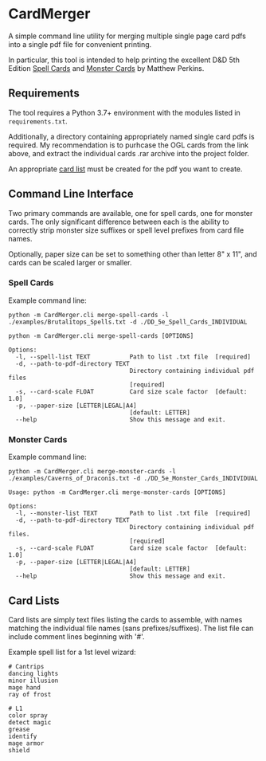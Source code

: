 # CardMerger

A simple command line utility for merging multiple single page card pdfs into a single pdf file for convenient printing.

In particular, this tool is intended to help printing the excellent D&D 5th Edition [Spell Cards](https://www.drivethrurpg.com/product/173582/DD-5th-Edition-Spell-Cards) 
and [Monster Cards](https://www.drivethrurpg.com/product/205572/DD-5th-Edition-Monster-Cards) by Matthew Perkins.

## Requirements

The tool requires a Python 3.7+ environment with the modules listed in `requirements.txt`.

Additionally, a directory containing appropriately named single card pdfs is required.  My recommendation is to purhcase the OGL cards from the link above, and extract
the individual cards .rar archive into the project folder.

An appropriate [card list](#Card-Lists) must be created for the pdf you want to create.

## Command Line Interface

Two primary commands are available, one for spell cards, one for monster cards.  The only significant difference between each is the ability to correctly strip monster
size suffixes or spell level prefixes from card file names.

Optionally, paper size can be set to something other than letter 8" x 11", and cards can be scaled larger or smaller.

### Spell Cards

Example command line:

```
python -m CardMerger.cli merge-spell-cards -l ./examples/Brutalitops_Spells.txt -d ./DD_5e_Spell_Cards_INDIVIDUAL
```

```
python -m CardMerger.cli merge-spell-cards [OPTIONS]

Options:
  -l, --spell-list TEXT           Path to list .txt file  [required]
  -d, --path-to-pdf-directory TEXT
                                  Directory containing individual pdf files
                                  [required]
  -s, --card-scale FLOAT          Card size scale factor  [default: 1.0]
  -p, --paper-size [LETTER|LEGAL|A4]
                                  [default: LETTER]
  --help                          Show this message and exit.
```

### Monster Cards

Example command line:

```
python -m CardMerger.cli merge-monster-cards -l ./examples/Caverns_of_Draconis.txt -d ./DD_5e_Monster_Cards_INDIVIDUAL
```

```
Usage: python -m CardMerger.cli merge-monster-cards [OPTIONS]

Options:
  -l, --monster-list TEXT         Path to list .txt file  [required]
  -d, --path-to-pdf-directory TEXT
                                  Directory containing individual pdf files.
                                  [required]
  -s, --card-scale FLOAT          Card size scale factor  [default: 1.0]
  -p, --paper-size [LETTER|LEGAL|A4]
                                  [default: LETTER]
  --help                          Show this message and exit.

```

## Card Lists

Card lists are simply text files listing the cards to assemble, with names matching the individual file names (sans prefixes/suffixes).
The list file can include comment lines beginning with '#'.

Example spell list for a 1st level wizard:

```
# Cantrips
dancing lights
minor illusion
mage hand
ray of frost

# L1
color spray
detect magic
grease
identify
mage armor
shield
```